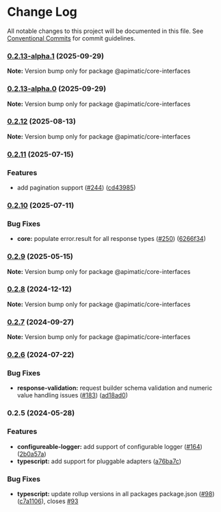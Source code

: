 # Change Log

All notable changes to this project will be documented in this file.
See [Conventional Commits](https://conventionalcommits.org) for commit guidelines.

### [0.2.13-alpha.1](https://github.com/apimatic/apimatic-js-runtime/compare/@apimatic/core-interfaces@0.2.12...@apimatic/core-interfaces@0.2.13-alpha.1) (2025-09-29)

**Note:** Version bump only for package @apimatic/core-interfaces

### [0.2.13-alpha.0](https://github.com/apimatic/apimatic-js-runtime/compare/@apimatic/core-interfaces@0.2.12...@apimatic/core-interfaces@0.2.13-alpha.0) (2025-09-29)

**Note:** Version bump only for package @apimatic/core-interfaces

### [0.2.12](https://github.com/apimatic/apimatic-js-runtime/compare/@apimatic/core-interfaces@0.2.11...@apimatic/core-interfaces@0.2.12) (2025-08-13)

**Note:** Version bump only for package @apimatic/core-interfaces

### [0.2.11](https://github.com/apimatic/apimatic-js-runtime/compare/@apimatic/core-interfaces@0.2.10...@apimatic/core-interfaces@0.2.11) (2025-07-15)

### Features

- add pagination support ([#244](https://github.com/apimatic/apimatic-js-runtime/issues/244)) ([cd43985](https://github.com/apimatic/apimatic-js-runtime/commit/cd43985de5b552a6f6d5ecc64b28b54170607cc6))

### [0.2.10](https://github.com/apimatic/apimatic-js-runtime/compare/@apimatic/core-interfaces@0.2.9...@apimatic/core-interfaces@0.2.10) (2025-07-11)

### Bug Fixes

- **core:** populate error.result for all response types ([#250](https://github.com/apimatic/apimatic-js-runtime/issues/250)) ([6266f34](https://github.com/apimatic/apimatic-js-runtime/commit/6266f34bfb4cbfae2ade0958923aa55c0a81826b))

### [0.2.9](https://github.com/apimatic/apimatic-js-runtime/compare/@apimatic/core-interfaces@0.2.8...@apimatic/core-interfaces@0.2.9) (2025-05-15)

**Note:** Version bump only for package @apimatic/core-interfaces

### [0.2.8](https://github.com/apimatic/apimatic-js-runtime/compare/@apimatic/core-interfaces@0.2.7...@apimatic/core-interfaces@0.2.8) (2024-12-12)

**Note:** Version bump only for package @apimatic/core-interfaces

### [0.2.7](https://github.com/apimatic/apimatic-js-runtime/compare/@apimatic/core-interfaces@0.2.6...@apimatic/core-interfaces@0.2.7) (2024-09-27)

**Note:** Version bump only for package @apimatic/core-interfaces

### [0.2.6](https://github.com/apimatic/apimatic-js-runtime/compare/@apimatic/core-interfaces@0.2.5...@apimatic/core-interfaces@0.2.6) (2024-07-22)

### Bug Fixes

- **response-validation:** request builder schema validation and numeric value handling issues ([#183](https://github.com/apimatic/apimatic-js-runtime/issues/183)) ([ad18ad0](https://github.com/apimatic/apimatic-js-runtime/commit/ad18ad0e222209b76538fe7f6832f97858f74e0e))

### 0.2.5 (2024-05-28)

### Features

- **configureable-logger:** add support of configurable logger ([#164](https://github.com/apimatic/apimatic-js-runtime/issues/164)) ([2b0a57a](https://github.com/apimatic/apimatic-js-runtime/commit/2b0a57a60de744159ac6f521311435ffc6f5ab34))
- **typescript:** add support for pluggable adapters ([a76ba7c](https://github.com/apimatic/apimatic-js-runtime/commit/a76ba7cbf2602bdc48b758816000330429ac4972))

### Bug Fixes

- **typescript:** update rollup versions in all packages package.json ([#98](https://github.com/apimatic/apimatic-js-runtime/issues/98)) ([c7a1106](https://github.com/apimatic/apimatic-js-runtime/commit/c7a1106bfc8e7d10e28dee97fb30a4e2792f21df)), closes [#93](https://github.com/apimatic/apimatic-js-runtime/issues/93)
